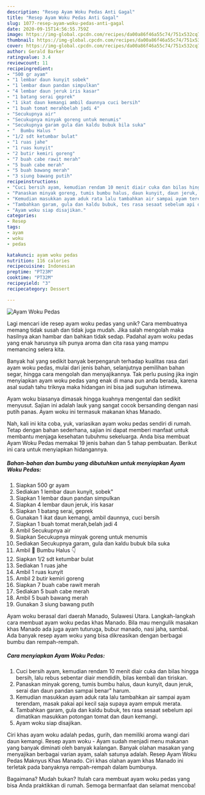 ```yaml
---
description: "Resep Ayam Woku Pedas Anti Gagal"
title: "Resep Ayam Woku Pedas Anti Gagal"
slug: 1077-resep-ayam-woku-pedas-anti-gagal
date: 2020-09-15T14:56:55.759Z
image: https://img-global.cpcdn.com/recipes/da00a86f46a55c74/751x532cq70/ayam-woku-pedas-foto-resep-utama.jpg
thumbnail: https://img-global.cpcdn.com/recipes/da00a86f46a55c74/751x532cq70/ayam-woku-pedas-foto-resep-utama.jpg
cover: https://img-global.cpcdn.com/recipes/da00a86f46a55c74/751x532cq70/ayam-woku-pedas-foto-resep-utama.jpg
author: Gerald Barker
ratingvalue: 3.4
reviewcount: 11
recipeingredient:
- "500 gr ayam"
- "1 lembar daun kunyit sobek"
- "1 lembar daun pandan simpulkan"
- "4 lembar daun jeruk iris kasar"
- "1 batang serai geprek"
- "1 ikat daun kemangi ambil daunnya cuci bersih"
- "1 buah tomat merahbelah jadi 4"
- "Secukupnya air"
- "Secukupnya minyak goreng untuk menumis"
- "Secukupnya garam gula dan kaldu bubuk bila suka"
- "  Bumbu Halus "
- "1/2 sdt ketumbar bulat"
- "1 ruas jahe"
- "1 ruas kunyit"
- "2 butir kemiri goreng"
- "7 buah cabe rawit merah"
- "5 buah cabe merah"
- "5 buah bawang merah"
- "3 siung bawang putih"
recipeinstructions:
- "Cuci bersih ayam, kemudian rendam 10 menit diair cuka dan bilas hingga bersih, lalu rebus sebentar diair mendidih, bilas kembali dan tiriskan."
- "Panaskan minyak goreng, tumis bumbu halus, daun kunyit, daun jeruk, serai dan daun pandan sampai benar&#34; harum."
- "Kemudian masukkan ayam aduk rata lalu tambahkan air sampai ayam terendam, masak pakai api kecil saja supaya ayam empuk merata."
- "Tambahkan garam, gula dan kaldu bubuk, tes rasa sesaat sebelum api dimatikan masukkan potongan tomat dan daun kemangi."
- "Ayam woku siap disajikan."
categories:
- Resep
tags:
- ayam
- woku
- pedas

katakunci: ayam woku pedas 
nutrition: 116 calories
recipecuisine: Indonesian
preptime: "PT23M"
cooktime: "PT32M"
recipeyield: "3"
recipecategory: Dessert

---
```



![Ayam Woku Pedas](https://img-global.cpcdn.com/recipes/da00a86f46a55c74/751x532cq70/ayam-woku-pedas-foto-resep-utama.jpg)

Lagi mencari ide resep ayam woku pedas yang unik? Cara membuatnya memang tidak susah dan tidak juga mudah. Jika salah mengolah maka hasilnya akan hambar dan bahkan tidak sedap. Padahal ayam woku pedas yang enak harusnya sih punya aroma dan cita rasa yang mampu memancing selera kita.

Banyak hal yang sedikit banyak berpengaruh terhadap kualitas rasa dari ayam woku pedas, mulai dari jenis bahan, selanjutnya pemilihan bahan segar, hingga cara mengolah dan menyajikannya. Tak perlu pusing jika ingin menyiapkan ayam woku pedas yang enak di mana pun anda berada, karena asal sudah tahu triknya maka hidangan ini bisa jadi suguhan istimewa.

Ayam woku biasanya dimasak hingga kuahnya mengental dan sedikit menyusut. Sajian ini adalah lauk yang sangat cocok bersanding dengan nasi putih panas. Ayam woku ini termasuk makanan khas Manado.


Nah, kali ini kita coba, yuk, variasikan ayam woku pedas sendiri di rumah. Tetap dengan bahan sederhana, sajian ini dapat memberi manfaat untuk membantu menjaga kesehatan tubuhmu sekeluarga. Anda bisa membuat Ayam Woku Pedas memakai 19 jenis bahan dan 5 tahap pembuatan. Berikut ini cara untuk menyiapkan hidangannya.

<!--inarticleads1-->

##### Bahan-bahan dan bumbu yang dibutuhkan untuk menyiapkan Ayam Woku Pedas:

1. Siapkan 500 gr ayam
1. Sediakan 1 lembar daun kunyit, sobek&#34;
1. Siapkan 1 lembar daun pandan simpulkan
1. Siapkan 4 lembar daun jeruk, iris kasar
1. Siapkan 1 batang serai, geprek
1. Gunakan 1 ikat daun kemangi, ambil daunnya, cuci bersih
1. Siapkan 1 buah tomat merah,belah jadi 4
1. Ambil Secukupnya air
1. Siapkan Secukupnya minyak goreng untuk menumis
1. Sediakan Secukupnya garam, gula dan kaldu bubuk bila suka
1. Ambil  💞 Bumbu Halus 👇
1. Siapkan 1/2 sdt ketumbar bulat
1. Sediakan 1 ruas jahe
1. Ambil 1 ruas kunyit
1. Ambil 2 butir kemiri goreng
1. Siapkan 7 buah cabe rawit merah
1. Sediakan 5 buah cabe merah
1. Ambil 5 buah bawang merah
1. Gunakan 3 siung bawang putih


Ayam woku berasal dari daerah Manado, Sulawesi Utara. Langkah-langkah cara membuat ayam woku pedas khas Manado. Bila mau mengulik masakan khas Manado ada juga ayam tuturuga, bubur manado, nasi jaha, sambal. Ada banyak resep ayam woku yang bisa dikreasikan dengan berbagai bumbu dan rempah-rempah. 

<!--inarticleads2-->

##### Cara menyiapkan Ayam Woku Pedas:

1. Cuci bersih ayam, kemudian rendam 10 menit diair cuka dan bilas hingga bersih, lalu rebus sebentar diair mendidih, bilas kembali dan tiriskan.
1. Panaskan minyak goreng, tumis bumbu halus, daun kunyit, daun jeruk, serai dan daun pandan sampai benar&#34; harum.
1. Kemudian masukkan ayam aduk rata lalu tambahkan air sampai ayam terendam, masak pakai api kecil saja supaya ayam empuk merata.
1. Tambahkan garam, gula dan kaldu bubuk, tes rasa sesaat sebelum api dimatikan masukkan potongan tomat dan daun kemangi.
1. Ayam woku siap disajikan.


Ciri khas ayam woku adalah pedas, gurih, dan memiliki aroma wangi dari daun kemangi. Resep ayam woku - Ayam sudah menjadi menu makanan yang banyak diminati oleh banyak kalangan. Banyak olahan masakan yang menyajikan berbagai varian ayam, salah satunya adalah. Resep Ayam Woku Pedas Maknyus Khas Manado. Ciri khas olahan ayam khas Manado ini terletak pada banyaknya rempah-rempah dalam bumbunya. 

Bagaimana? Mudah bukan? Itulah cara membuat ayam woku pedas yang bisa Anda praktikkan di rumah. Semoga bermanfaat dan selamat mencoba!
